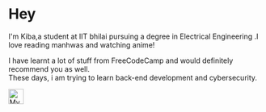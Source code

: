 <h1>Hey  </h1>
<p>I'm Kiba,a student at IIT bhilai pursuing a degree in Electrical Engineering .I love reading manhwas and watching anime!</p>
<p>I have learnt a lot of stuff from FreeCodeCamp and would definitely recommend you as well.<br>
  These days, i am trying to learn back-end development and cybersecurity.<br>
</p>
<a href="https://discord.com/users/769598708903051304">
  <img align="left" alt="My Discord" width="30px" src="https://raw.githubusercontent.com/peterthehan/peterthehan/master/assets/discord.svg" />
